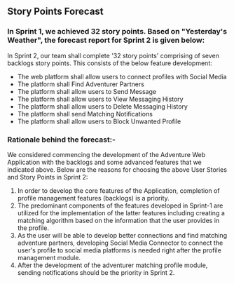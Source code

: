 ## Story Points Forecast

### In Sprint 1, we achieved 32 story points. Based on "Yesterday's Weather", the forecast report for Sprint 2 is given below:

In Sprint 2, our team shall complete '32 story points' comprising of seven backlogs story points. This consists of the below feature development:

- The web platform shall allow users to connect profiles with Social Media
- The platform shall Find Adventurer Partners
- The platform shall allow users to Send Message
- The platform shall allow users to View Messaging History
- The platform shall allow users to Delete Messaging History
- The platform shall send Matching Notifications
- The platform shall allow users to Block Unwanted Profile

### Rationale behind the forecast:-
We considered commencing the development of the Adventure Web Application with the backlogs and some advanced features that we indicated above. Below are the reasons for choosing the above User Stories and Story Points in Sprint 2:

1. In order to develop the core features of the Application, completion of profile management features (backlogs) is a priority.
2. The predominant components of the features developed in Sprint-1 are utilized for the implementation of the latter features including creating a matching algorithm based on the information that the user provides in the profile. 
3. As the user will be able to develop better connections and find matching adventure partners, developing Social Media Connector to connect the user's profile to social media platforms is needed right after the profile management module. 
4. After the development of the adventurer matching profile module, sending notifications should be the priority in Sprint 2. 
